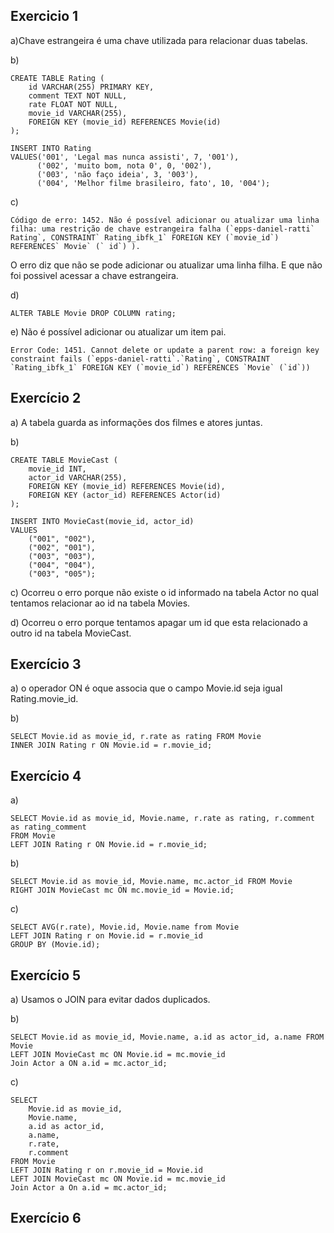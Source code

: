 ## Exercicio 1

a)Chave estrangeira é uma chave utilizada para relacionar duas tabelas.

b)

```
CREATE TABLE Rating (
	id VARCHAR(255) PRIMARY KEY,
    comment TEXT NOT NULL,
	rate FLOAT NOT NULL,
    movie_id VARCHAR(255),
    FOREIGN KEY (movie_id) REFERENCES Movie(id)
);

INSERT INTO Rating
VALUES('001', 'Legal mas nunca assisti', 7, '001'),
	  ('002', 'muito bom, nota 0', 0, '002'),
	  ('003', 'não faço ideia', 3, '003'),
	  ('004', 'Melhor filme brasileiro, fato', 10, '004');
```

c)

```
Código de erro: 1452. Não é possível adicionar ou atualizar uma linha filha: uma restrição de chave estrangeira falha (`epps-daniel-ratti` Rating`, CONSTRAINT` Rating_ibfk_1` FOREIGN KEY (`movie_id`) REFERENCES` Movie` (` id`) ).
```

O erro diz que não se pode adicionar ou atualizar uma linha filha. E que não foi possivel acessar a chave estrangeira.

d)

```
ALTER TABLE Movie DROP COLUMN rating;
```

e) Não é possível adicionar ou atualizar um item pai.

```
Error Code: 1451. Cannot delete or update a parent row: a foreign key constraint fails (`epps-daniel-ratti`.`Rating`, CONSTRAINT `Rating_ibfk_1` FOREIGN KEY (`movie_id`) REFERENCES `Movie` (`id`))
```

## Exercício 2

a) A tabela guarda as informações dos filmes e atores juntas.

b)

```
CREATE TABLE MovieCast (
	movie_id INT,
    actor_id VARCHAR(255),
    FOREIGN KEY (movie_id) REFERENCES Movie(id),
    FOREIGN KEY (actor_id) REFERENCES Actor(id)
);

INSERT INTO MovieCast(movie_id, actor_id)
VALUES
	("001", "002"),
	("002", "001"),
	("003", "003"),
	("004", "004"),
	("003", "005");
```

c) Ocorreu o erro porque não existe o id informado na tabela Actor no qual tentamos relacionar ao id na tabela Movies.

d) Ocorreu o erro porque tentamos apagar um id que esta relacionado a outro id na tabela MovieCast.

## Exercício 3

a) o operador ON é oque associa que o campo Movie.id seja igual Rating.movie_id.

b)

```
SELECT Movie.id as movie_id, r.rate as rating FROM Movie
INNER JOIN Rating r ON Movie.id = r.movie_id;
```

## Exercício 4

a)

```
SELECT Movie.id as movie_id, Movie.name, r.rate as rating, r.comment as rating_comment
FROM Movie
LEFT JOIN Rating r ON Movie.id = r.movie_id;
```

b)

```
SELECT Movie.id as movie_id, Movie.name, mc.actor_id FROM Movie
RIGHT JOIN MovieCast mc ON mc.movie_id = Movie.id;
```

c)

```
SELECT AVG(r.rate), Movie.id, Movie.name from Movie
LEFT JOIN Rating r on Movie.id = r.movie_id
GROUP BY (Movie.id);
```

## Exercício 5

a) Usamos o JOIN para evitar dados duplicados.

b)

```
SELECT Movie.id as movie_id, Movie.name, a.id as actor_id, a.name FROM Movie
LEFT JOIN MovieCast mc ON Movie.id = mc.movie_id
Join Actor a ON a.id = mc.actor_id;
```

c)

```
SELECT
	Movie.id as movie_id,
    Movie.name,
    a.id as actor_id,
    a.name,
    r.rate,
    r.comment
FROM Movie
LEFT JOIN Rating r on r.movie_id = Movie.id
LEFT JOIN MovieCast mc ON Movie.id = mc.movie_id
Join Actor a On a.id = mc.actor_id;
```

## Exercício 6
